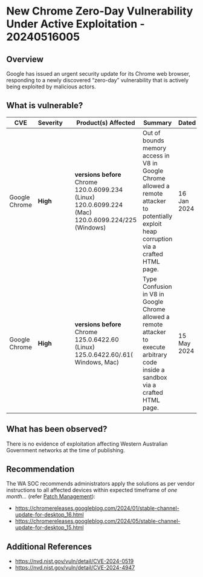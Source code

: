 # New Chrome Zero-Day Vulnerability Under Active Exploitation - 20240516005

## Overview

Google has issued an urgent security update for its Chrome web browser, responding to a newly discovered “zero-day” vulnerability that is actively being exploited by malicious actors.

## What is vulnerable?

| CVE           | Severity |     | Product(s) Affected                                                                                 | Summary                                                                                                                                      | Dated       |
| ------------- | -------- | --- | --------------------------------------------------------------------------------------------------- | -------------------------------------------------------------------------------------------------------------------------------------------- | ----------- |
| Google Chrome | **High** |     | **versions before** Chrome 120.0.6099.234 (Linux) 120.0.6099.224 (Mac) 120.0.6099.224/225 (Windows) | Out of bounds memory access in V8 in Google Chrome allowed a remote attacker to potentially exploit heap corruption via a crafted HTML page. | 16 Jan 2024 |
| Google Chrome | **High** |     | **versions before** Chrome 125.0.6422.60 (Linux) 125.0.6422.60/.61( Windows, Mac)                   | Type Confusion in V8 in Google Chrome allowed a remote attacker to execute arbitrary code inside a sandbox via a crafted HTML page.          | 15 May 2024 |

## What has been observed?

There is no evidence of exploitation affecting Western Australian Government networks at the time of publishing.

## Recommendation

The WA SOC recommends administrators apply the solutions as per vendor instructions to all affected devices within expected timeframe of *one month...* (refer [Patch Management](../guidelines/patch-management.md)):

- https://chromereleases.googleblog.com/2024/01/stable-channel-update-for-desktop_16.html
- https://chromereleases.googleblog.com/2024/05/stable-channel-update-for-desktop_15.html

## Additional References

- https://nvd.nist.gov/vuln/detail/CVE-2024-0519
- https://nvd.nist.gov/vuln/detail/CVE-2024-4947
